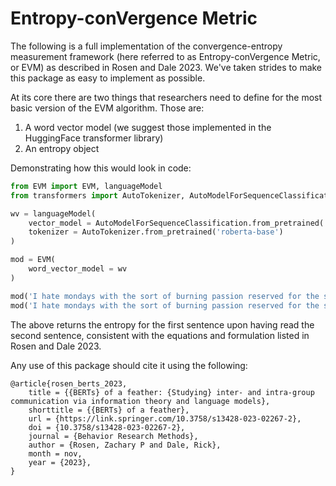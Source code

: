# Entropy-conVergence Metric

The following is a full implementation of the convergence-entropy measurement framework (here referred to as Entropy-conVergence Metric, or EVM) as described in Rosen and Dale 2023. We've taken strides to make this package as easy to implement as possible.

At its core there are two things that researchers need to define for the most basic version of the EVM algorithm. Those are:

1. A word vector model (we suggest those implemented in the HuggingFace transformer library)
2. An entropy object

Demonstrating how this would look in code:

```python
from EVM import EVM, languageModel
from transformers import AutoTokenizer, AutoModelForSequenceClassification

wv = languageModel(
    vector_model = AutoModelForSequenceClassification.from_pretrained('roberta-base'),
    tokenizer = AutoTokenizer.from_pretrained('roberta-base')
)

mod = EVM(
    word_vector_model = wv
)

mod('I hate mondays with the sort of burning passion reserved for the spiteful', 'There is no worse day than wednesday during the week'), \
mod('I hate mondays with the sort of burning passion reserved for the spiteful', 'I adore the feeling of a good monday meeting')
```

The above returns the entropy for the first sentence upon having read the second sentence, consistent with the equations and formulation listed in Rosen and Dale 2023.

Any use of this package should cite it using the following:

```
@article{rosen_berts_2023,
	title = {{BERTs} of a feather: {Studying} inter- and intra-group communication via information theory and language models},
	shorttitle = {{BERTs} of a feather},
	url = {https://link.springer.com/10.3758/s13428-023-02267-2},
	doi = {10.3758/s13428-023-02267-2},
	journal = {Behavior Research Methods},
	author = {Rosen, Zachary P and Dale, Rick},
	month = nov,
	year = {2023},
}
```
